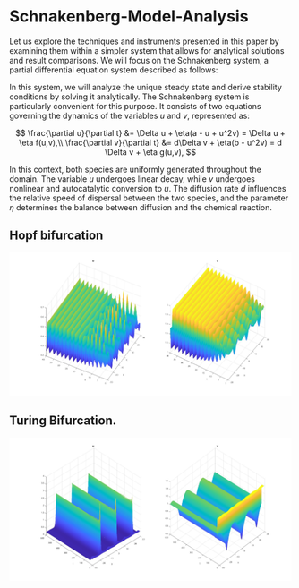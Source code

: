 # Schnakenberg-Model-Analysis
Let us explore the techniques and instruments presented in this paper by examining them within a simpler system that allows for analytical solutions and result comparisons. We will focus on the Schnakenberg system, a partial differential equation system described as follows:

In this system, we will analyze the unique steady state and derive stability conditions by solving it analytically. The Schnakenberg system is particularly convenient for this purpose. It consists of two equations governing the dynamics of the variables $u$ and $v$, represented as:

$$
  \frac{\partial u}{\partial t} &= \Delta u + \eta(a - u + u^2v) = \Delta u + \eta f(u,v),\\
  \frac{\partial v}{\partial t} &= d\Delta v + \eta(b - u^2v) = d \Delta v + \eta g(u,v),
$$

In this context, both species are uniformly generated throughout the domain. The variable $u$ undergoes linear decay, while $v$ undergoes nonlinear and autocatalytic conversion to $u$. The diffusion rate $d$ influences the relative speed of dispersal between the two species, and the parameter $\eta$ determines the balance between diffusion and the chemical reaction.


## Hopf bifurcation
![Alt text](figures/timestepHopfP0.jpg?raw=true "Hopf")


## Turing Bifurcation.
![Alt text](figures/timestepTuringP1.jpg?raw=true "Turing")
